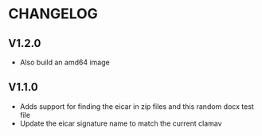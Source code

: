 # CHANGELOG

## V1.2.0

- Also build an amd64 image

## V1.1.0

- Adds support for finding the eicar in zip files and this random docx test file
- Update the eicar signature name to match the current clamav
